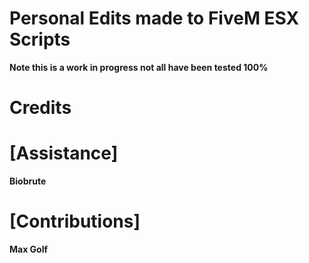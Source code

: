 # Personal Edits made to FiveM ESX Scripts

**Note this is a work in progress not all have been tested 100%**

# Credits

# [Assistance]
**Biobrute**

# [Contributions]
**Max Golf**
